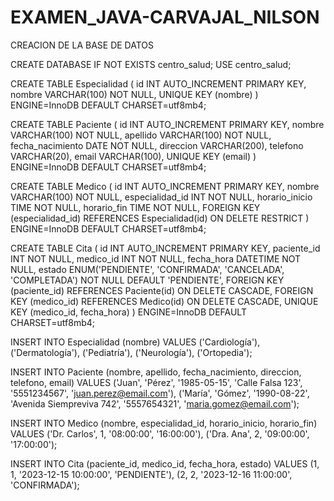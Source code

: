 # EXAMEN_JAVA-CARVAJAL_NILSON

CREACION DE LA BASE DE DATOS


CREATE DATABASE IF NOT EXISTS centro_salud;
USE centro_salud;

CREATE TABLE Especialidad (
    id INT AUTO_INCREMENT PRIMARY KEY,
    nombre VARCHAR(100) NOT NULL,
    UNIQUE KEY (nombre)
) ENGINE=InnoDB DEFAULT CHARSET=utf8mb4;

CREATE TABLE Paciente (
    id INT AUTO_INCREMENT PRIMARY KEY,
    nombre VARCHAR(100) NOT NULL,
    apellido VARCHAR(100) NOT NULL,
    fecha_nacimiento DATE NOT NULL,
    direccion VARCHAR(200),
    telefono VARCHAR(20),
    email VARCHAR(100),
    UNIQUE KEY (email)
) ENGINE=InnoDB DEFAULT CHARSET=utf8mb4;

CREATE TABLE Medico (
    id INT AUTO_INCREMENT PRIMARY KEY,
    nombre VARCHAR(100) NOT NULL,
    especialidad_id INT NOT NULL,
    horario_inicio TIME NOT NULL,
    horario_fin TIME NOT NULL,
    FOREIGN KEY (especialidad_id) REFERENCES Especialidad(id) ON DELETE RESTRICT
) ENGINE=InnoDB DEFAULT CHARSET=utf8mb4;

CREATE TABLE Cita (
    id INT AUTO_INCREMENT PRIMARY KEY,
    paciente_id INT NOT NULL,
    medico_id INT NOT NULL,
    fecha_hora DATETIME NOT NULL,
    estado ENUM('PENDIENTE', 'CONFIRMADA', 'CANCELADA', 'COMPLETADA') NOT NULL DEFAULT 'PENDIENTE',
    FOREIGN KEY (paciente_id) REFERENCES Paciente(id) ON DELETE CASCADE,
    FOREIGN KEY (medico_id) REFERENCES Medico(id) ON DELETE CASCADE,
    UNIQUE KEY (medico_id, fecha_hora)
) ENGINE=InnoDB DEFAULT CHARSET=utf8mb4;

INSERT INTO Especialidad (nombre) VALUES 
('Cardiología'),
('Dermatología'),
('Pediatría'),
('Neurología'),
('Ortopedia');

INSERT INTO Paciente (nombre, apellido, fecha_nacimiento, direccion, telefono, email) VALUES 
('Juan', 'Pérez', '1985-05-15', 'Calle Falsa 123', '5551234567', 'juan.perez@email.com'),
('María', 'Gómez', '1990-08-22', 'Avenida Siempreviva 742', '5557654321', 'maria.gomez@email.com');

INSERT INTO Medico (nombre, especialidad_id, horario_inicio, horario_fin) VALUES 
('Dr. Carlos', 1, '08:00:00', '16:00:00'),
('Dra. Ana', 2, '09:00:00', '17:00:00');

INSERT INTO Cita (paciente_id, medico_id, fecha_hora, estado) VALUES 
(1, 1, '2023-12-15 10:00:00', 'PENDIENTE'),
(2, 2, '2023-12-16 11:00:00', 'CONFIRMADA');
